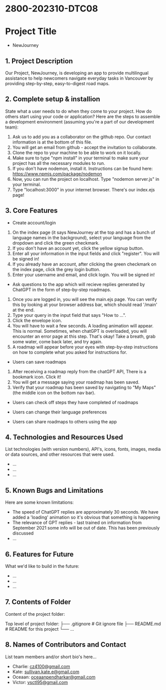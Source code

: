 # 2800-202310-DTC08

# Project Title
* NewJourney

## 1. Project Description
Our Project, NewJourney, is developing an app to provide multilingual assistance to help newcomers navigate everyday tasks in Vancouver by providing step-by-step, easy-to-digest road maps.

## 2. Complete setup & installion
State what a user needs to do when they come to your project.  How do others start using your code or application?
Here are the steps to assemble a development environment (assuming you're a part of our development team):
1. Ask us to add you as a collaborator on the github repo. Our contact information is at the bottom of this file.
2. You will get an email from github - accept the invitation to collaborate.
3. Clone the repo to your machine to be able to work on it locally. 
4. Make sure to type "npm install" in your terminal to make sure your project has all the necessary modules to run.
5. If you don't have nodemon, install it. Instructions can be found here: https://www.npmjs.com/package/nodemon 
6. Now, you can run the project on localhost. Type "nodemon server.js" in your terminal.
7. Type "localhost:3000" in your internet browser. There's our index.ejs page!

## 3. Core Features
* Create account/login
1. On the index page (it says NewJourney at the top and has a bunch of language names in the background), select your language from the dropdown and click the green checkmark.
2. If you don't have an account yet, click the yellow signup button.
3. Enter all your information in the input fields and click "register". You will be signed in!
4. If you already have an account, after clicking the green checkmark on the index page, click the grey login button.
5. Enter your username and email, and click login. You will be signed in!

* Ask questions to the app which will recieve replies generated by ChatGPT in the form of step-by-step roadmaps. 
1. Once you are logged in, you will see the main.ejs page. You can verify this by looking at your browser address bar, which should read '/main' at the end.
2. Type your query in the input field that says "How to ...".
3. Click the envelope icon.
4. You will have to wait a few seconds. A loading animation will appear. This is normal. Sometimes, when chatGPT is overloaded, you will encounter an error page at this step. That's okay! Take a breath, grab some water, come back later, and try again.
5. A roadmap will appear before your eyes with step-by-step instructions on how to complete what you asked for instructions for. 

* Users can save roadmaps
1. After receiving a roadmap reply from the chatGPT API, There is a bookmark icon. Click it! 
2. You will get a message saying your roadmap has been saved.
3. Verify that your roadmap has been saved by navigating to "My Maps" (the middle icon on the bottom nav bar).

* Users can check off steps they have completed of roadmaps

* Users can change their language preferences
* Users can share roadmaps to others using the app

## 4. Technologies and Resources Used
List technologies (with version numbers), API's, icons, fonts, images, media or data sources, and other resources that were used.
* ...
* ...
* ...

## 5. Known Bugs and Limitations
Here are some known limitations:
* The speed of ChatGPT replies are approximately 30 seconds. We have added a 'loading' animation so it's obvious that something is happening
* The relevance of GPT replies - last trained on information from September 2021 some info will be out of date. This has been previously discussed
* ...


## 6. Features for Future
What we'd like to build in the future:
* ...
* ...
* ...
	
## 7. Contents of Folder
Content of the project folder:


 Top level of project folder: 
├── .gitignore                # Git ignore file
├── README.md                 # README for this project
└── ...


## 8. Names of Contributors and Contact
List team members and/or short bio's here... 
* Charlie: cz4100@gmail.com
* Kate: sullivan.kate.e@gmail.com
* Oceaan: oceaanpendharkar@gmail.com
* Victor: vsctl95@gmail.com